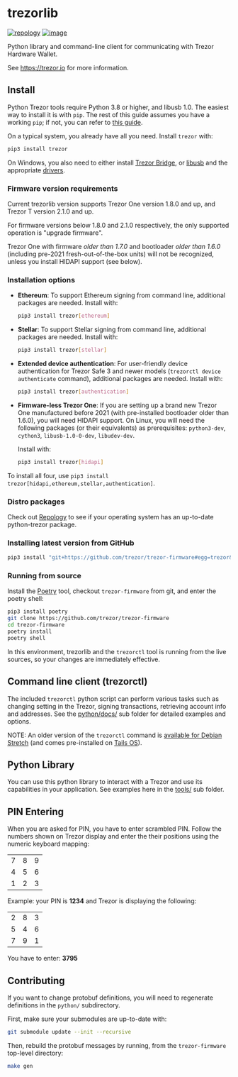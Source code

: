# trezorlib

[![repology](https://repology.org/badge/tiny-repos/python:trezor.svg)](https://repology.org/metapackage/python:trezor) [![image](https://badges.gitter.im/trezor/community.svg)](https://gitter.im/trezor/community)

Python library and command-line client for communicating with Trezor
Hardware Wallet.

See <https://trezor.io> for more information.

## Install

Python Trezor tools require Python 3.8 or higher, and libusb 1.0. The easiest
way to install it is with `pip`. The rest of this guide assumes you have
a working `pip`; if not, you can refer to [this
guide](https://packaging.python.org/tutorials/installing-packages/).

On a typical system, you already have all you need. Install `trezor` with:

```sh
pip3 install trezor
```

On Windows, you also need to either install [Trezor Bridge](https://suite.trezor.io/web/bridge/), or
[libusb](https://github.com/libusb/libusb/wiki/Windows) and the appropriate
[drivers](https://zadig.akeo.ie/).

### Firmware version requirements

Current trezorlib version supports Trezor One version 1.8.0 and up, and Trezor T version
2.1.0 and up.

For firmware versions below 1.8.0 and 2.1.0 respectively, the only supported operation
is "upgrade firmware".

Trezor One with firmware _older than 1.7.0_ and bootloader _older than 1.6.0_
(including pre-2021 fresh-out-of-the-box units) will not be recognized, unless
you install HIDAPI support (see below).

### Installation options

* **Ethereum**: To support Ethereum signing from command line, additional packages are
  needed. Install with:

  ```sh
  pip3 install trezor[ethereum]
  ```

* **Stellar**: To support Stellar signing from command line, additional packages are
  needed. Install with:

  ```sh
  pip3 install trezor[stellar]
  ```

* **Extended device authentication**: For user-friendly device authentication for Trezor
  Safe 3 and newer models (`trezorctl device authenticate` command), additional packages
  are needed. Install with:

  ```sh
  pip3 install trezor[authentication]
  ```

* **Firmware-less Trezor One**: If you are setting up a brand new Trezor One
  manufactured before 2021 (with pre-installed bootloader older than 1.6.0), you will
  need HIDAPI support. On Linux, you will need the following packages (or their
  equivalents) as prerequisites: `python3-dev`, `cython3`, `libusb-1.0-0-dev`,
  `libudev-dev`.

  Install with:

  ```sh
  pip3 install trezor[hidapi]
  ```

To install all four, use `pip3 install trezor[hidapi,ethereum,stellar,authentication]`.

### Distro packages

Check out [Repology](https://repology.org/metapackage/python:trezor) to see if your
operating system has an up-to-date python-trezor package.

### Installing latest version from GitHub

```sh
pip3 install "git+https://github.com/trezor/trezor-firmware#egg=trezor&subdirectory=python"
```

### Running from source

Install the [Poetry](https://python-poetry.org/) tool, checkout
`trezor-firmware` from git, and enter the poetry shell:

```sh
pip3 install poetry
git clone https://github.com/trezor/trezor-firmware
cd trezor-firmware
poetry install
poetry shell
```

In this environment, trezorlib and the `trezorctl` tool is running from the live
sources, so your changes are immediately effective.

## Command line client (trezorctl)

The included `trezorctl` python script can perform various tasks such as
changing setting in the Trezor, signing transactions, retrieving account
info and addresses. See the
[python/docs/](https://github.com/trezor/trezor-firmware/tree/master/python/docs)
sub folder for detailed examples and options.

NOTE: An older version of the `trezorctl` command is [available for
Debian Stretch](https://packages.debian.org/en/stretch/python-trezor)
(and comes pre-installed on [Tails OS](https://tails.boum.org/)).

## Python Library

You can use this python library to interact with a Trezor and use its capabilities in
your application. See examples here in the
[tools/](https://github.com/trezor/trezor-firmware/tree/master/python/docs/tools)
sub folder.

## PIN Entering

When you are asked for PIN, you have to enter scrambled PIN. Follow the
numbers shown on Trezor display and enter the their positions using the
numeric keyboard mapping:

|   |   |   |
|---|---|---|
| 7 | 8 | 9 |
| 4 | 5 | 6 |
| 1 | 2 | 3 |

Example: your PIN is **1234** and Trezor is displaying the following:

|   |   |   |
|---|---|---|
| 2 | 8 | 3 |
| 5 | 4 | 6 |
| 7 | 9 | 1 |

You have to enter: **3795**

## Contributing

If you want to change protobuf definitions, you will need to regenerate definitions in
the `python/` subdirectory.

First, make sure your submodules are up-to-date with:

```sh
git submodule update --init --recursive
```

Then, rebuild the protobuf messages by running, from the `trezor-firmware` top-level
directory:

```sh
make gen
```
